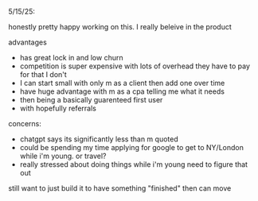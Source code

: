 5/15/25:

honestly pretty happy working on this. I really beleive in the product

advantages

- has great lock in and low churn
- competition is super expensive with lots of overhead they have to pay for that I don't
- I can start small with only m as a client then add one over time
- have huge advantage with m as a cpa telling me what it needs
- then being a basically guarenteed first user
- with hopefully referrals

concerns:

- chatgpt says its significantly less than m quoted
- could be spending my time applying for google to get to NY/London while i'm young. or travel?
- really stressed about doing things while i'm young need to figure that out

still want to just build it to have something "finished"
then can move
